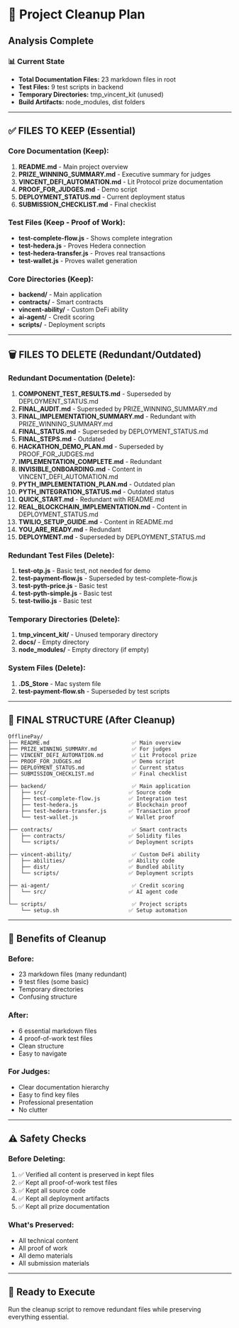 # 🧹 Project Cleanup Plan

## Analysis Complete

### 📊 Current State
- **Total Documentation Files:** 23 markdown files in root
- **Test Files:** 9 test scripts in backend
- **Temporary Directories:** tmp_vincent_kit (unused)
- **Build Artifacts:** node_modules, dist folders

---

## ✅ FILES TO KEEP (Essential)

### Core Documentation (Keep):
1. **README.md** - Main project overview
2. **PRIZE_WINNING_SUMMARY.md** - Executive summary for judges
3. **VINCENT_DEFI_AUTOMATION.md** - Lit Protocol prize documentation
4. **PROOF_FOR_JUDGES.md** - Demo script
5. **DEPLOYMENT_STATUS.md** - Current deployment status
6. **SUBMISSION_CHECKLIST.md** - Final checklist

### Test Files (Keep - Proof of Work):
- **test-complete-flow.js** - Shows complete integration
- **test-hedera.js** - Proves Hedera connection
- **test-hedera-transfer.js** - Proves real transactions
- **test-wallet.js** - Proves wallet generation

### Core Directories (Keep):
- **backend/** - Main application
- **contracts/** - Smart contracts
- **vincent-ability/** - Custom DeFi ability
- **ai-agent/** - Credit scoring
- **scripts/** - Deployment scripts

---

## 🗑️ FILES TO DELETE (Redundant/Outdated)

### Redundant Documentation (Delete):
1. **COMPONENT_TEST_RESULTS.md** - Superseded by DEPLOYMENT_STATUS.md
2. **FINAL_AUDIT.md** - Superseded by PRIZE_WINNING_SUMMARY.md
3. **FINAL_IMPLEMENTATION_SUMMARY.md** - Redundant with PRIZE_WINNING_SUMMARY.md
4. **FINAL_STATUS.md** - Superseded by DEPLOYMENT_STATUS.md
5. **FINAL_STEPS.md** - Outdated
6. **HACKATHON_DEMO_PLAN.md** - Superseded by PROOF_FOR_JUDGES.md
7. **IMPLEMENTATION_COMPLETE.md** - Redundant
8. **INVISIBLE_ONBOARDING.md** - Content in VINCENT_DEFI_AUTOMATION.md
9. **PYTH_IMPLEMENTATION_PLAN.md** - Outdated plan
10. **PYTH_INTEGRATION_STATUS.md** - Outdated status
11. **QUICK_START.md** - Redundant with README.md
12. **REAL_BLOCKCHAIN_IMPLEMENTATION.md** - Content in DEPLOYMENT_STATUS.md
13. **TWILIO_SETUP_GUIDE.md** - Content in README.md
14. **YOU_ARE_READY.md** - Redundant
15. **DEPLOYMENT.md** - Superseded by DEPLOYMENT_STATUS.md

### Redundant Test Files (Delete):
1. **test-otp.js** - Basic test, not needed for demo
2. **test-payment-flow.js** - Superseded by test-complete-flow.js
3. **test-pyth-price.js** - Basic test
4. **test-pyth-simple.js** - Basic test
5. **test-twilio.js** - Basic test

### Temporary Directories (Delete):
1. **tmp_vincent_kit/** - Unused temporary directory
2. **docs/** - Empty directory
3. **node_modules/** - Empty directory (if empty)

### System Files (Delete):
1. **.DS_Store** - Mac system file
2. **test-payment-flow.sh** - Superseded by test scripts

---

## 📁 FINAL STRUCTURE (After Cleanup)

```
OfflinePay/
├── README.md                          ✅ Main overview
├── PRIZE_WINNING_SUMMARY.md           ✅ For judges
├── VINCENT_DEFI_AUTOMATION.md         ✅ Lit Protocol prize
├── PROOF_FOR_JUDGES.md                ✅ Demo script
├── DEPLOYMENT_STATUS.md               ✅ Current status
├── SUBMISSION_CHECKLIST.md            ✅ Final checklist
│
├── backend/                           ✅ Main application
│   ├── src/                          ✅ Source code
│   ├── test-complete-flow.js         ✅ Integration test
│   ├── test-hedera.js                ✅ Blockchain proof
│   ├── test-hedera-transfer.js       ✅ Transaction proof
│   └── test-wallet.js                ✅ Wallet proof
│
├── contracts/                         ✅ Smart contracts
│   ├── contracts/                    ✅ Solidity files
│   └── scripts/                      ✅ Deployment scripts
│
├── vincent-ability/                   ✅ Custom DeFi ability
│   ├── abilities/                    ✅ Ability code
│   ├── dist/                         ✅ Bundled ability
│   └── scripts/                      ✅ Deployment scripts
│
├── ai-agent/                          ✅ Credit scoring
│   └── src/                          ✅ AI agent code
│
└── scripts/                           ✅ Project scripts
    └── setup.sh                      ✅ Setup automation
```

---

## 🎯 Benefits of Cleanup

### Before:
- 23 markdown files (many redundant)
- 9 test files (some basic)
- Temporary directories
- Confusing structure

### After:
- 6 essential markdown files
- 4 proof-of-work test files
- Clean structure
- Easy to navigate

### For Judges:
- Clear documentation hierarchy
- Easy to find key files
- Professional presentation
- No clutter

---

## ⚠️ Safety Checks

### Before Deleting:
1. ✅ Verified all content is preserved in kept files
2. ✅ Kept all proof-of-work test files
3. ✅ Kept all source code
4. ✅ Kept all deployment artifacts
5. ✅ Kept all prize documentation

### What's Preserved:
- All technical content
- All proof of work
- All demo materials
- All submission materials

---

## 🚀 Ready to Execute

Run the cleanup script to remove redundant files while preserving everything essential.
